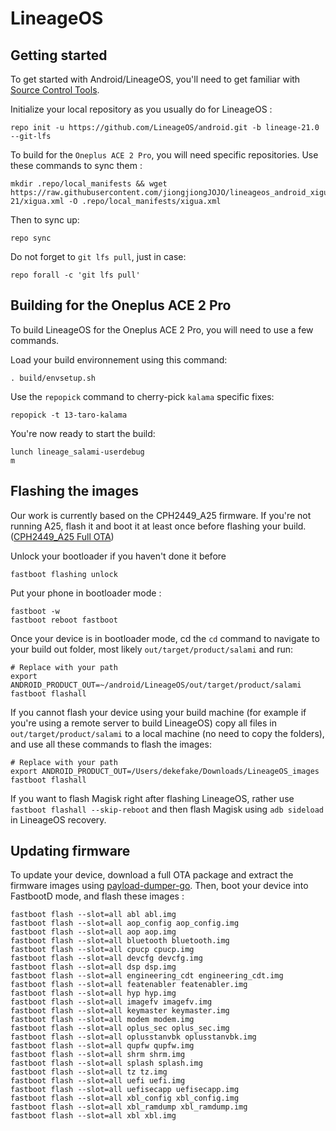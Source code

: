 LineageOS
===========

Getting started
---------------

To get started with Android/LineageOS, you'll need to get familiar with [Source Control Tools](https://source.android.com/setup/develop).

Initialize your local repository as you usually do for LineageOS :
```
repo init -u https://github.com/LineageOS/android.git -b lineage-21.0 --git-lfs
```
To build for the `Oneplus ACE 2 Pro`, you will need specific repositories. Use these commands to sync them :
```
mkdir .repo/local_manifests && wget https://raw.githubusercontent.com/jiongjiongJOJO/lineageos_android_xigua/lineage-21/xigua.xml -O .repo/local_manifests/xigua.xml
```
Then to sync up:
```
repo sync
```
Do not forget to `git lfs pull`, just in case:
```
repo forall -c 'git lfs pull'
```


Building for the Oneplus ACE 2 Pro
------------------
To build LineageOS for the Oneplus ACE 2 Pro, you will need to use a few commands.

Load your build environnement using this command:
```
. build/envsetup.sh
```
Use the `repopick` command to cherry-pick `kalama` specific fixes:
```
repopick -t 13-taro-kalama
```
You're now ready to start the build:
```
lunch lineage_salami-userdebug
m
```


Flashing the images
------------------
Our work is currently based on the CPH2449_A25 firmware. If you're not running A25, flash it and boot it at least once before flashing your build. ([CPH2449_A25 Full OTA](https://gauss-componentotacostmanual-eu.allawnofs.com/remove-28f8287dcc47dbfd64d1cfb31f877f75/component-ota/23/08/28/9d93d654eec1429684aec3692137c786.zip))

Unlock your bootloader if you haven't done it before
```
fastboot flashing unlock
```
Put your phone in bootloader mode :
```
fastboot -w
fastboot reboot fastboot
```
Once your device is in bootloader mode, cd the `cd` command to navigate to your build out folder, most likely `out/target/product/salami` and run:
```
# Replace with your path
export ANDROID_PRODUCT_OUT=~/android/LineageOS/out/target/product/salami
fastboot flashall
```
If you cannot flash your device using your build machine (for example if you're using a remote server to build LineageOS) copy all files in `out/target/product/salami` to a local machine (no need to copy the folders), and use all these commands to flash the images:
```
# Replace with your path
export ANDROID_PRODUCT_OUT=/Users/dekefake/Downloads/LineageOS_images
fastboot flashall
```
If you want to flash Magisk right after flashing LineageOS, rather use `fastboot flashall --skip-reboot` and then flash Magisk using `adb sideload` in LineageOS recovery.


Updating firmware
---------------
To update your device, download a full OTA package and extract the firmware images using [payload-dumper-go](https://github.com/ssut/payload-dumper-go). Then, boot your device into FastbootD mode, and flash these images :
```
fastboot flash --slot=all abl abl.img
fastboot flash --slot=all aop_config aop_config.img
fastboot flash --slot=all aop aop.img
fastboot flash --slot=all bluetooth bluetooth.img
fastboot flash --slot=all cpucp cpucp.img
fastboot flash --slot=all devcfg devcfg.img
fastboot flash --slot=all dsp dsp.img
fastboot flash --slot=all engineering_cdt engineering_cdt.img
fastboot flash --slot=all featenabler featenabler.img
fastboot flash --slot=all hyp hyp.img
fastboot flash --slot=all imagefv imagefv.img
fastboot flash --slot=all keymaster keymaster.img
fastboot flash --slot=all modem modem.img
fastboot flash --slot=all oplus_sec oplus_sec.img
fastboot flash --slot=all oplusstanvbk oplusstanvbk.img
fastboot flash --slot=all qupfw qupfw.img
fastboot flash --slot=all shrm shrm.img
fastboot flash --slot=all splash splash.img
fastboot flash --slot=all tz tz.img
fastboot flash --slot=all uefi uefi.img
fastboot flash --slot=all uefisecapp uefisecapp.img
fastboot flash --slot=all xbl_config xbl_config.img
fastboot flash --slot=all xbl_ramdump xbl_ramdump.img
fastboot flash --slot=all xbl xbl.img
```
